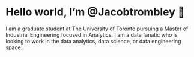 # Hello world, I’m @Jacobtrombley 👋

I am a graduate student at The University of Toronto pursuing a Master of Industrial Engineering focused in Analytics. I am a data fanatic who is looking to work in the data analytics, data science, or data engineering space. 




<!---

- 👀 I’m interested in ...
- 🌱 I’m currently learning ...
- 💞️ I’m looking to collaborate on ...
- 📫 How to reach me ...
Jacobtrombley/Jacobtrombley is a ✨ special ✨ repository because its `README.md` (this file) appears on your GitHub profile.
You can click the Preview link to take a look at your changes.
Link to [sitename](url)
--->
